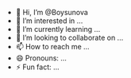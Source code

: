 - 👋 Hi, I’m @Boysunova
- 👀 I’m interested in ...
- 🌱 I’m currently learning ...
- 💞️ I’m looking to collaborate on ...
- 📫 How to reach me ...
- 😄 Pronouns: ...
- ⚡ Fun fact: ...

<!---
Boysunova/Boysunova is a ✨ special ✨ repository because its `README.md` (this file) appears on your GitHub profile.
You can click the Preview link to take a look at your changes.
--->
